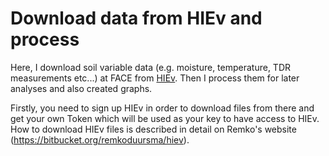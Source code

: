 # Download data from HIEv and process

Here, I download soil variable data (e.g. moisture, temperature, TDR measurements etc...) at FACE from [HIEv](https://hiev.uws.edu.au/). Then I process them for later analyses and also created graphs. 

Firstly, you need to sign up HIEv in order to download files from there and get your own Token which will be used as your key to have access to HIEv. How to download HIEv files is described in detail on Remko's website (https://bitbucket.org/remkoduursma/hiev).